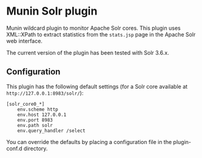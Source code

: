 Munin Solr plugin
=================

Munin wildcard plugin to monitor Apache Solr cores. This plugin uses XML::XPath
to extract statistics from the `stats.jsp` page in the Apache Solr web interface.

The current version of the plugin has been tested with Solr 3.6.x.


Configuration
-------------

This plugin has the following default settings (for a Solr core available at `http://127.0.0.1:8983/solr/`):

    [solr_core0_*]
        env.scheme http
        env.host 127.0.0.1
        env.port 8983
        env.path solr
        env.query_handler /select

You can override the defaults by placing a configuration file in the
plugin-conf.d directory.
